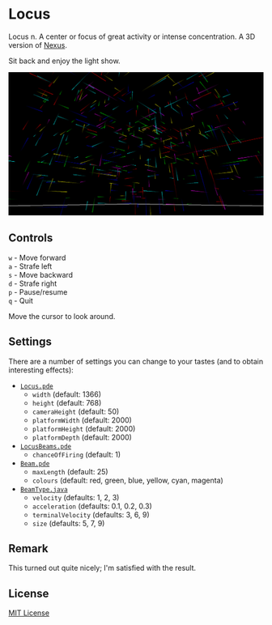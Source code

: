 # Locus
Locus n. A center or focus of great activity or intense concentration. A 3D version of [Nexus](https://github.com/adjl/Nexus).

Sit back and enjoy the light show.

![Locus screenshot](https://github.com/adjl/Locus/raw/master/img/locus.png)

## Controls
`w` - Move forward  
`a` - Strafe left  
`s` - Move backward  
`d` - Strafe right  
`p` - Pause/resume  
`q` - Quit

Move the cursor to look around.

## Settings
There are a number of settings you can change to your tastes (and to obtain interesting effects):
- [`Locus.pde`](https://github.com/adjl/Locus/raw/master/Locus.pde)
  - `width` (default: 1366)
  - `height` (default: 768)
  - `cameraHeight` (default: 50)
  - `platformWidth` (default: 2000)
  - `platformHeight` (default: 2000)
  - `platformDepth` (default: 2000)
- [`LocusBeams.pde`](https://github.com/adjl/Locus/raw/master/LocusBeams.pde)
  - `chanceOfFiring` (default: 1)
- [`Beam.pde`](https://github.com/adjl/Locus/raw/master/Beam.pde)
  - `maxLength` (default: 25)
  - `colours` (default: red, green, blue, yellow, cyan, magenta)
- [`BeamType.java`](https://github.com/adjl/Locus/raw/master/BeamType.java)
  - `velocity` (defaults: 1, 2, 3)
  - `acceleration` (defaults: 0.1, 0.2, 0.3)
  - `terminalVelocity` (defaults: 3, 6, 9)
  - `size` (defaults: 5, 7, 9)

## Remark
This turned out quite nicely; I'm satisfied with the result.

## License
[MIT License](https://github.com/adjl/Locus/raw/master/LICENSE)
